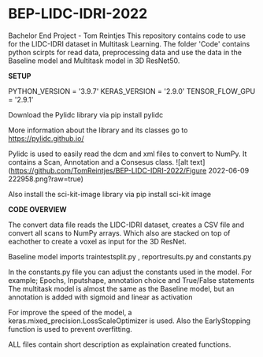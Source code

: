 # BEP-LIDC-IDRI-2022
Bachelor End Project - Tom Reintjes
This repository contains code to use for the LIDC-IDRI dataset in Multitask Learning. The folder 'Code' contains python scirpts for read data, preprocessing data and use the data in the Baseline model and Multitask model in 3D ResNet50.

**SETUP**

PYTHON_VERSION = '3.9.7'
KERAS_VERSION = '2.9.0'
TENSOR_FLOW_GPU = '2.9.1'

Download the Pylidc library via pip install pylidc

More information about the library and its classes go to https://pylidc.github.io/

Pylidc is used to easily read the dcm and xml files to convert to NumPy. It contains a Scan, Annotation and a Consesus class.
![alt text](https://github.com/TomReintjes/BEP-LIDC-IDRI-2022/Figure 2022-06-09 222958.png?raw=true)


Also install the sci-kit-image library via pip install sci-kit image

**CODE OVERVIEW**

The convert data file reads the LIDC-IDRI dataset, creates a CSV file and convert all scans to NumPy arrays. Which also are stacked on top of eachother to create a voxel as input for the 3D ResNet.

Baseline model imports traintestsplit.py , reportresults.py and constants.py

In the constants.py file you can adjust the constants used in the model. For example; Epochs, Inputshape, annotation choice and True/False statements
The multitask model is almost the same as the Baseline model, but an annotation is added with  sigmoid and linear as activation 

For improve the speed of the model, a keras.mixed_precision.LossScaleOptimizer is used. Also the EarlyStopping function is used to prevent overfitting.

ALL files contain short description as explaination created functions.
